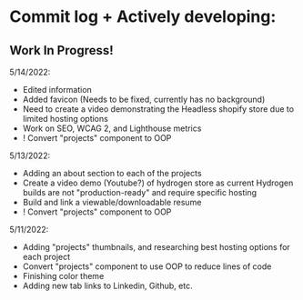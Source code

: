  
 
# Commit log + Actively developing:
## Work In Progress!

5/14/2022:
* Edited information
* Added favicon (Needs to be fixed, currently has no background)
* Need to create a video demonstrating the Headless shopify store due to limited hosting options
* Work on SEO, WCAG 2, and Lighthouse metrics
* ! Convert "projects" component to OOP
 
5/13/2022:
* Adding an about section to each of the projects
* Create a video demo (Youtube?) of hydrogen store as current Hydrogen builds are not "production-ready" and require specific hosting
* Build and link a viewable/downloadable resume 
* ! Convert "projects" component to OOP

5/11/2022:
* Adding "projects" thumbnails, and researching best hosting options for each project
* Convert "projects" component to use OOP to reduce lines of code
* Finishing color theme 
* Adding new tab links to Linkedin, Github, etc.
